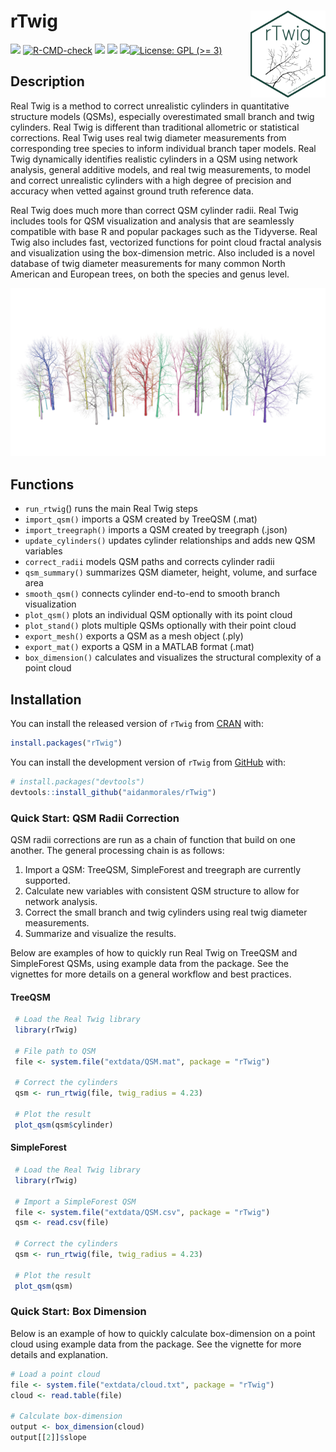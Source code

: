 
<!-- README.md is generated from README.Rmd. Please edit that file -->

# rTwig <img src="man/figures/logo.svg" align="right" height="139"/>

<!-- badges: start -->

[![](https://www.r-pkg.org/badges/version/rTwig)](https://cran.r-project.org/package=rTwig)
[![R-CMD-check](https://github.com/aidanmorales/rTwig/actions/workflows/R-CMD-check.yaml/badge.svg)](https://github.com/aidanmorales/rTwig/actions/workflows/R-CMD-check.yaml)
[![](https://img.shields.io/github/last-commit/aidanmorales/rTwig.svg)](https://github.com/aidanmorales/rTwig/commits/main)
[![](http://cranlogs.r-pkg.org/badges/grand-total/rTwig)](https://cran.r-project.org/package=rTwig)
[![](http://cranlogs.r-pkg.org/badges/last-month/rTwig)](https://cran.r-project.org/package=rTwig)[![License:
GPL (\>=
3)](https://img.shields.io/badge/license-GPL%20(%3E=%203)-orchid.svg)](https://cran.r-project.org/web/licenses/GPL%20(%3E=%203))

<!-- badges: end -->

## Description

Real Twig is a method to correct unrealistic cylinders in quantitative
structure models (QSMs), especially overestimated small branch and twig
cylinders. Real Twig is different than traditional allometric or
statistical corrections. Real Twig uses real twig diameter measurements
from corresponding tree species to inform individual branch taper
models. Real Twig dynamically identifies realistic cylinders in a QSM
using network analysis, general additive models, and real twig
measurements, to model and correct unrealistic cylinders with a high
degree of precision and accuracy when vetted against ground truth
reference data.

Real Twig does much more than correct QSM cylinder radii. Real Twig
includes tools for QSM visualization and analysis that are seamlessly
compatible with base R and popular packages such as the Tidyverse. Real
Twig also includes fast, vectorized functions for point cloud fractal
analysis and visualization using the box-dimension metric. Also included
is a novel database of twig diameter measurements for many common North
American and European trees, on both the species and genus level.

<img src="man/figures/Plot_rTwig.png"/>

## Functions

- `run_rtwig`() runs the main Real Twig steps
- `import_qsm()` imports a QSM created by TreeQSM (.mat)
- `import_treegraph()` imports a QSM created by treegraph (.json)
- `update_cylinders()` updates cylinder relationships and adds new QSM
  variables
- `correct_radii` models QSM paths and corrects cylinder radii
- `qsm_summary()` summarizes QSM diameter, height, volume, and surface
  area
- `smooth_qsm()` connects cylinder end-to-end to smooth branch
  visualization
- `plot_qsm()` plots an individual QSM optionally with its point cloud
- `plot_stand()` plots multiple QSMs optionally with their point cloud
- `export_mesh()` exports a QSM as a mesh object (.ply)
- `export_mat()` exports a QSM in a MATLAB format (.mat)
- `box_dimension()` calculates and visualizes the structural complexity
  of a point cloud

## Installation

You can install the released version of `rTwig` from
[CRAN](https://cran.r-project.org/package=rTwig) with:

``` r
install.packages("rTwig")
```

You can install the development version of `rTwig` from
[GitHub](https://github.com/aidanmorales/rTwig) with:

``` r
# install.packages("devtools")
devtools::install_github("aidanmorales/rTwig")
```

### Quick Start: QSM Radii Correction

QSM radii corrections are run as a chain of function that build on one
another. The general processing chain is as follows:

1.  Import a QSM: TreeQSM, SimpleForest and treegraph are currently
    supported.
2.  Calculate new variables with consistent QSM structure to allow for
    network analysis.
3.  Correct the small branch and twig cylinders using real twig diameter
    measurements.
4.  Summarize and visualize the results.

Below are examples of how to quickly run Real Twig on TreeQSM and
SimpleForest QSMs, using example data from the package. See the
vignettes for more details on a general workflow and best practices.

#### TreeQSM

``` r
 # Load the Real Twig library
 library(rTwig)
 
 # File path to QSM
 file <- system.file("extdata/QSM.mat", package = "rTwig")
 
 # Correct the cylinders
 qsm <- run_rtwig(file, twig_radius = 4.23)
 
 # Plot the result
 plot_qsm(qsm$cylinder)
```

#### SimpleForest

``` r
 # Load the Real Twig library
 library(rTwig)
 
 # Import a SimpleForest QSM 
 file <- system.file("extdata/QSM.csv", package = "rTwig")
 qsm <- read.csv(file)
 
 # Correct the cylinders
 qsm <- run_rtwig(file, twig_radius = 4.23)
 
 # Plot the result
 plot_qsm(qsm)
```

### Quick Start: Box Dimension

Below is an example of how to quickly calculate box-dimension on a point
cloud using example data from the package. See the vignette for more
details and explanation.

``` r
# Load a point cloud
file <- system.file("extdata/cloud.txt", package = "rTwig")
cloud <- read.table(file)

# Calculate box-dimension
output <- box_dimension(cloud)
output[[2]]$slope
```
